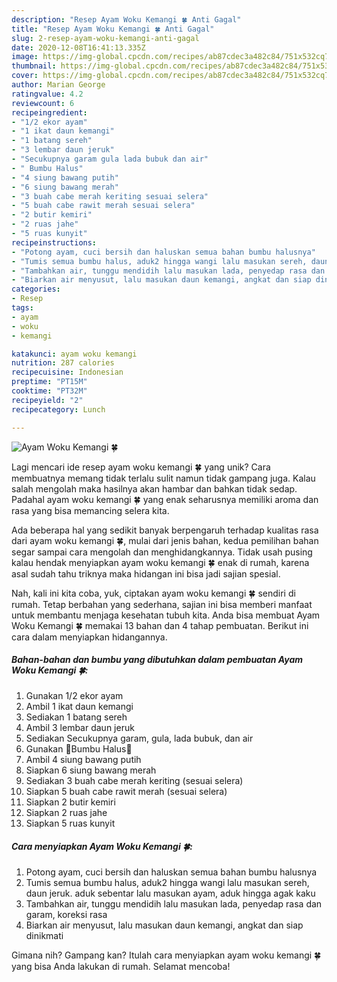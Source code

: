 ```yaml
---
description: "Resep Ayam Woku Kemangi 🍀 Anti Gagal"
title: "Resep Ayam Woku Kemangi 🍀 Anti Gagal"
slug: 2-resep-ayam-woku-kemangi-anti-gagal
date: 2020-12-08T16:41:13.335Z
image: https://img-global.cpcdn.com/recipes/ab87cdec3a482c84/751x532cq70/ayam-woku-kemangi-🍀-foto-resep-utama.jpg
thumbnail: https://img-global.cpcdn.com/recipes/ab87cdec3a482c84/751x532cq70/ayam-woku-kemangi-🍀-foto-resep-utama.jpg
cover: https://img-global.cpcdn.com/recipes/ab87cdec3a482c84/751x532cq70/ayam-woku-kemangi-🍀-foto-resep-utama.jpg
author: Marian George
ratingvalue: 4.2
reviewcount: 6
recipeingredient:
- "1/2 ekor ayam"
- "1 ikat daun kemangi"
- "1 batang sereh"
- "3 lembar daun jeruk"
- "Secukupnya garam gula lada bubuk dan air"
- " Bumbu Halus"
- "4 siung bawang putih"
- "6 siung bawang merah"
- "3 buah cabe merah keriting sesuai selera"
- "5 buah cabe rawit merah sesuai selera"
- "2 butir kemiri"
- "2 ruas jahe"
- "5 ruas kunyit"
recipeinstructions:
- "Potong ayam, cuci bersih dan haluskan semua bahan bumbu halusnya"
- "Tumis semua bumbu halus, aduk2 hingga wangi lalu masukan sereh, daun jeruk. aduk sebentar lalu masukan ayam, aduk hingga agak kaku"
- "Tambahkan air, tunggu mendidih lalu masukan lada, penyedap rasa dan garam, koreksi rasa"
- "Biarkan air menyusut, lalu masukan daun kemangi, angkat dan siap dinikmati"
categories:
- Resep
tags:
- ayam
- woku
- kemangi

katakunci: ayam woku kemangi 
nutrition: 287 calories
recipecuisine: Indonesian
preptime: "PT15M"
cooktime: "PT32M"
recipeyield: "2"
recipecategory: Lunch

---
```



![Ayam Woku Kemangi 🍀](https://img-global.cpcdn.com/recipes/ab87cdec3a482c84/751x532cq70/ayam-woku-kemangi-🍀-foto-resep-utama.jpg)

Lagi mencari ide resep ayam woku kemangi 🍀 yang unik? Cara membuatnya memang tidak terlalu sulit namun tidak gampang juga. Kalau salah mengolah maka hasilnya akan hambar dan bahkan tidak sedap. Padahal ayam woku kemangi 🍀 yang enak seharusnya memiliki aroma dan rasa yang bisa memancing selera kita.



Ada beberapa hal yang sedikit banyak berpengaruh terhadap kualitas rasa dari ayam woku kemangi 🍀, mulai dari jenis bahan, kedua pemilihan bahan segar sampai cara mengolah dan menghidangkannya. Tidak usah pusing kalau hendak menyiapkan ayam woku kemangi 🍀 enak di rumah, karena asal sudah tahu triknya maka hidangan ini bisa jadi sajian spesial.


Nah, kali ini kita coba, yuk, ciptakan ayam woku kemangi 🍀 sendiri di rumah. Tetap berbahan yang sederhana, sajian ini bisa memberi manfaat untuk membantu menjaga kesehatan tubuh kita. Anda bisa membuat Ayam Woku Kemangi 🍀 memakai 13 bahan dan 4 tahap pembuatan. Berikut ini cara dalam menyiapkan hidangannya.

<!--inarticleads1-->

##### Bahan-bahan dan bumbu yang dibutuhkan dalam pembuatan Ayam Woku Kemangi 🍀:

1. Gunakan 1/2 ekor ayam
1. Ambil 1 ikat daun kemangi
1. Sediakan 1 batang sereh
1. Ambil 3 lembar daun jeruk
1. Sediakan Secukupnya garam, gula, lada bubuk, dan air
1. Gunakan  🥥Bumbu Halus🥥
1. Ambil 4 siung bawang putih
1. Siapkan 6 siung bawang merah
1. Sediakan 3 buah cabe merah keriting (sesuai selera)
1. Siapkan 5 buah cabe rawit merah (sesuai selera)
1. Siapkan 2 butir kemiri
1. Siapkan 2 ruas jahe
1. Siapkan 5 ruas kunyit




<!--inarticleads2-->

##### Cara menyiapkan Ayam Woku Kemangi 🍀:

1. Potong ayam, cuci bersih dan haluskan semua bahan bumbu halusnya
1. Tumis semua bumbu halus, aduk2 hingga wangi lalu masukan sereh, daun jeruk. aduk sebentar lalu masukan ayam, aduk hingga agak kaku
1. Tambahkan air, tunggu mendidih lalu masukan lada, penyedap rasa dan garam, koreksi rasa
1. Biarkan air menyusut, lalu masukan daun kemangi, angkat dan siap dinikmati




Gimana nih? Gampang kan? Itulah cara menyiapkan ayam woku kemangi 🍀 yang bisa Anda lakukan di rumah. Selamat mencoba!
